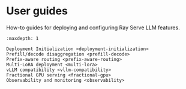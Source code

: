 # User guides

How-to guides for deploying and configuring Ray Serve LLM features.

```{toctree}
:maxdepth: 1

Deployment Initialization <deployment-initialization>
Prefill/decode disaggregation <prefill-decode>
Prefix-aware routing <prefix-aware-routing>
Multi-LoRA deployment <multi-lora>
vLLM compatibility <vllm-compatibility>
Fractional GPU serving <fractional-gpu>
Observability and monitoring <observability>
```

